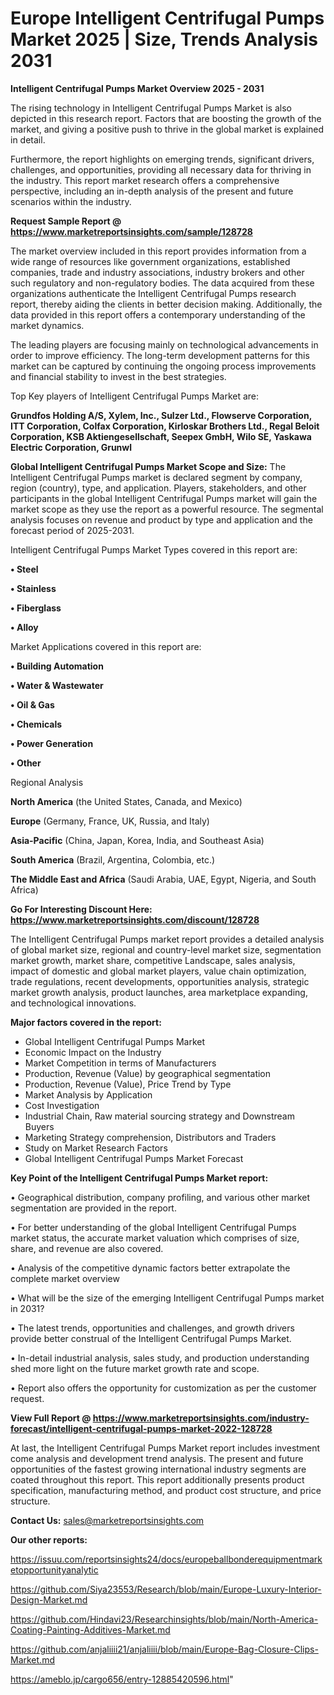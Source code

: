  # Europe Intelligent Centrifugal Pumps Market 2025 | Size, Trends Analysis 2031

<Strong> Intelligent Centrifugal Pumps Market Overview 2025 - 2031</strong>

The rising technology in Intelligent Centrifugal Pumps Market is also depicted in this research report. Factors that are boosting the growth of the market, and giving a positive push to thrive in the global market is explained in detail.

Furthermore, the report highlights on emerging trends, significant drivers, challenges, and opportunities, providing all necessary data for thriving in the industry. This report market research offers a comprehensive perspective, including an in-depth analysis of the present and future scenarios within the industry.

<strong>Request Sample Report @ <a href=https://www.marketreportsinsights.com/sample/128728>https://www.marketreportsinsights.com/sample/128728</a></strong>

The market overview included in this report provides information from a wide range of resources like government organizations, established companies, trade and industry associations, industry brokers and other such regulatory and non-regulatory bodies. The data acquired from these organizations authenticate the Intelligent Centrifugal Pumps research report, thereby aiding the clients in better decision making. Additionally, the data provided in this report offers a contemporary understanding of the market dynamics.

The leading players are focusing mainly on technological advancements in order to improve efficiency. The long-term development patterns for this market can be captured by continuing the ongoing process improvements and financial stability to invest in the best strategies.

Top Key players of Intelligent Centrifugal Pumps Market are:

<strong>Grundfos Holding A/S, Xylem, Inc., Sulzer Ltd., Flowserve Corporation, ITT Corporation, Colfax Corporation, Kirloskar Brothers Ltd., Regal Beloit Corporation, KSB Aktiengesellschaft, Seepex GmbH, Wilo SE, Yaskawa Electric Corporation, Grunwl</strong>

<strong><b>Global Intelligent Centrifugal Pumps Market Scope and Size:</b></strong>
The Intelligent Centrifugal Pumps market is declared segment by company, region (country), type, and application. Players, stakeholders, and other participants in the global Intelligent Centrifugal Pumps market will gain the market scope as they use the report as a powerful resource. The segmental analysis focuses on revenue and product by type and application and the forecast period of 2025-2031.

Intelligent Centrifugal Pumps Market Types covered in this report are:

<strong>• Steel

• Stainless

• Fiberglass

• Alloy</strong>

Market Applications covered in this report are:

<strong>• Building Automation

• Water & Wastewater

• Oil & Gas

• Chemicals

• Power Generation

• Other</strong> 

Regional Analysis

<strong>North America</strong> (the United States, Canada, and Mexico)

<strong>Europe</strong> (Germany, France, UK, Russia, and Italy)

<strong>Asia-Pacific</strong> (China, Japan, Korea, India, and Southeast Asia)

<strong>South America</strong> (Brazil, Argentina, Colombia, etc.)

<strong>The Middle East and Africa</strong> (Saudi Arabia, UAE, Egypt, Nigeria, and South Africa)

<strong>Go For Interesting Discount Here: <a href=https://www.marketreportsinsights.com/discount/128728>https://www.marketreportsinsights.com/discount/128728</a></strong>

The Intelligent Centrifugal Pumps market report provides a detailed analysis of global market size, regional and country-level market size, segmentation market growth, market share, competitive Landscape, sales analysis, impact of domestic and global market players, value chain optimization, trade regulations, recent developments, opportunities analysis, strategic market growth analysis, product launches, area marketplace expanding, and technological innovations.

<strong><b>Major factors covered in the report:</b></strong>
<ul>
  <li>Global Intelligent Centrifugal Pumps Market </li>
  <li>Economic Impact on the Industry</li>
  <li>Market Competition in terms of Manufacturers</li>
  <li>Production, Revenue (Value) by geographical segmentation</li>
  <li>Production, Revenue (Value), Price Trend by Type</li>
  <li>Market Analysis by Application</li>
  <li>Cost Investigation</li>
  <li>Industrial Chain, Raw material sourcing strategy and Downstream Buyers</li>
  <li>Marketing Strategy comprehension, Distributors and Traders</li>
  <li>Study on Market Research Factors</li>
  <li>Global Intelligent Centrifugal Pumps Market Forecast</li>
</ul>

<strong><b>Key Point of the Intelligent Centrifugal Pumps Market report:</b></strong>

• Geographical distribution, company profiling, and various other market segmentation are provided in the report.

• For better understanding of the global Intelligent Centrifugal Pumps market status, the accurate market valuation which comprises of size, share, and revenue are also covered.

• Analysis of the competitive dynamic factors better extrapolate the complete market overview

• What will be the size of the emerging Intelligent Centrifugal Pumps market in 2031?

• The latest trends, opportunities and challenges, and growth drivers provide better construal of the Intelligent Centrifugal Pumps Market.

• In-detail industrial analysis, sales study, and production understanding shed more light on the future market growth rate and scope.

• Report also offers the opportunity for customization as per the customer request.

<strong><b>View Full Report @ <a href=https://www.marketreportsinsights.com/industry-forecast/intelligent-centrifugal-pumps-market-2022-128728>https://www.marketreportsinsights.com/industry-forecast/intelligent-centrifugal-pumps-market-2022-128728</a></b></strong>


At last, the Intelligent Centrifugal Pumps Market report includes investment come analysis and development trend analysis. The present and future opportunities of the fastest growing international industry segments are coated throughout this report. This report additionally presents product specification, manufacturing method, and product cost structure, and price structure.

<strong>Contact Us:</strong>
sales@marketreportsinsights.com

<strong>Our other reports:</strong>

<a href=https://issuu.com/reportsinsights24/docs/europeballbonderequipmentmarketopportunityanalytic>https://issuu.com/reportsinsights24/docs/europeballbonderequipmentmarketopportunityanalytic</a>

<a href=https://github.com/Siya23553/Research/blob/main/Europe-Luxury-Interior-Design-Market.md>https://github.com/Siya23553/Research/blob/main/Europe-Luxury-Interior-Design-Market.md</a>

<a href=https://github.com/Hindavi23/Researchinsights/blob/main/North-America-Coating-Painting-Additives-Market.md>https://github.com/Hindavi23/Researchinsights/blob/main/North-America-Coating-Painting-Additives-Market.md</a>

<a href=https://github.com/anjaliiii21/anjaliiii/blob/main/Europe-Bag-Closure-Clips-Market.md>https://github.com/anjaliiii21/anjaliiii/blob/main/Europe-Bag-Closure-Clips-Market.md</a>

<a href=https://ameblo.jp/cargo656/entry-12885420596.html>https://ameblo.jp/cargo656/entry-12885420596.html</a>"
